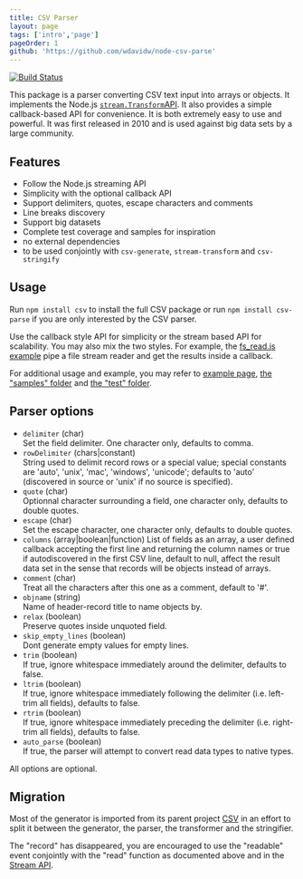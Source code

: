 ```yaml
---
title: CSV Parser
layout: page
tags: ['intro','page']
pageOrder: 1
github: 'https://github.com/wdavidw/node-csv-parse'
---
```


[![Build Status](https://secure.travis-ci.org/wdavidw/node-csv-parse.png)][travis-csv-parse]

This package is a parser converting CSV text input into arrays or objects. It
implements the Node.js [`stream.Transform`API][stream_transform]. It also
provides a simple callback-based API for convenience. It is both extremely easy
to use and powerful. It was first released in 2010 and is used against big data
sets by a large community.

## Features

*   Follow the Node.js streaming API
*   Simplicity with the optional callback API
*   Support delimiters, quotes, escape characters and comments
*   Line breaks discovery
*   Support big datasets
*   Complete test coverage and samples for inspiration
*   no external dependencies
*   to be used conjointly with `csv-generate`, `stream-transform` and `csv-stringify`

## Usage

Run `npm install csv` to install the full CSV package or run
`npm install csv-parse` if you are only interested by the CSV parser.

Use the callback style API for simplicity or the stream based API for
scalability. You may also mix the two styles. For example, the
[fs_read.js example][fs_read] pipe a file stream reader and get the results
inside a callback.

For additional usage and example, you may refer to
[example page](/parse/examples/),
[the "samples" folder][parse-samples] and [the "test" folder][parse-test].

## Parser options

*   `delimiter` (char)   
    Set the field delimiter. One character only, defaults to comma.   
*   `rowDelimiter` (chars|constant)   
    String used to delimit record rows or a special value; special constants are
    'auto', 'unix', 'mac', 'windows', 'unicode'; defaults to 'auto' (discovered
    in source or 'unix' if no source is specified).   
*   `quote` (char)   
    Optionnal character surrounding a field, one character only, defaults to
    double quotes.   
*   `escape` (char)   
    Set the escape character, one character only, defaults to double quotes.   
*   `columns` (array|boolean|function)
    List of fields as an array, a user defined callback accepting the first line
    and returning the column names or true if autodiscovered in the first CSV
    line, default to null, affect the result data set in the sense that records
    will be objects instead of arrays.   
*   `comment` (char)   
    Treat all the characters after this one as a comment, default to '#'.   
*   `objname` (string)   
    Name of header-record title to name objects by.   
*   `relax` (boolean)   
    Preserve quotes inside unquoted field.   
*   `skip_empty_lines` (boolean)   
    Dont generate empty values for empty lines.   
*   `trim` (boolean)   
    If true, ignore whitespace immediately around the delimiter, defaults to
    false.   
*   `ltrim` (boolean)   
    If true, ignore whitespace immediately following the delimiter (i.e.
    left-trim all fields), defaults to false.   
*   `rtrim` (boolean)   
    If true, ignore whitespace immediately preceding the delimiter (i.e.
    right-trim all fields), defaults to false.   
*   `auto_parse` (boolean)   
    If true, the parser will attempt to convert read data types to native types.   

All options are optional.

## Migration

Most of the generator is imported from its parent project [CSV][csv] in an
effort to split it between the generator, the parser, the transformer and the
stringifier.

The "record" has disappeared, you are encouraged to use the "readable" event
conjointly with the "read" function as documented above and in the
[Stream API][stream_transform].

[csv]: https://github.com/wdavidw/node-csv
[travis-csv-parse]: http://travis-ci.org/wdavidw/node-csv-parse
[stream_transform]: http://nodejs.org/api/stream.html#stream_class_stream_transform
[fs_read]: https://github.com/wdavidw/node-csv-parse/tree/master/samples/fs_read.js
[parse-samples]: https://github.com/wdavidw/node-csv-parse/tree/master/samples
[parse-test]: https://github.com/wdavidw/node-csv-parse/tree/master/test
[stream_transform]: http://nodejs.org/api/stream.html#stream_class_stream_transform

